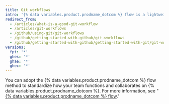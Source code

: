 ```yaml
---
title: Git workflows
intro: '{% data variables.product.prodname_dotcom %} flow is a lightweight, branch-based workflow that supports teams and projects that deploy regularly.'
redirect_from:
  - /articles/what-is-a-good-git-workflow
  - /articles/git-workflows
  - /github/using-git/git-workflows
  - /github/getting-started-with-github/git-workflows
  - /github/getting-started-with-github/getting-started-with-git/git-workflows
versions:
  fpt: '*'
  ghes: '*'
  ghae: '*'
  ghec: '*'
---
```

You can adopt the {% data variables.product.prodname_dotcom %} flow method to standardize how your team functions and collaborates on {% data variables.product.prodname_dotcom %}. For more information, see "[{% data variables.product.prodname_dotcom %} flow](/get-started/quickstart/github-flow)."
